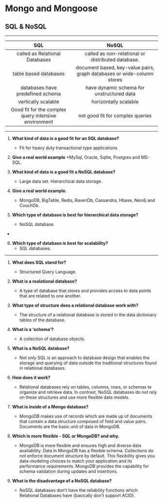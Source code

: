 # **Mongo and Mongoose**

## SQL & NoSQL

***

|      SQL               |              NoSQL                          |
| :---------:            |             :---------:                     |
|called as Relational Databases                        |called as non-relational or distributed database.|
|table based databases                          | document based, key-value pairs, graph databases or wide-column stores|
|databases have predefined schema                      | have dynamic schema for unstructured data|
|vertically scalable                                   |horizontally scalable             |
|Good fit for the complex query intensive environment  |not good fit for complex queries|

***

1. **What kind of data is a good fit for an SQL database?**
   * Fit for heavy duty transactional type applications

2. **Give a real world example**
   *MySql, Oracle, Sqlite, Postgres and MS-SQL.

3. **What kind of data is a good fit a NoSQL database?**
   * Large data set. Hierarchical data storage.

4. **Give a real world example.**
   * MongoDB, BigTable, Redis, RavenDb, Cassandra, Hbase, Neo4j and CouchDb.

5. **Which type of database is best for hierarchical data storage?**
   * NoSQL database.
*
6. **Which type of database is best for scalability?**
   * SQL databases.

***

1. **What does SQL stand for?**
   * Structured Query Language.

2. **What is a realational database?**
   * A type of database that stores and provides access to data points that are related to one another.

3. **What type of structure does a relational database work with?**
   * The structure of a relational database is stored in the data dictionary tables of the database.

4. **What is a ‘schema’?**
   * A collection of database objects.

5. **What is a NoSQL database?**
   * Not only SQL is an approach to database design that enables the storage and querying of data outside the traditional structures found in relational databases.

6. **How does it work?**
   * Relational databases rely on tables, columns, rows, or schemas to organize and retrieve data. In contrast, NoSQL databases do not rely on these structures and use more flexible data models.

7. **What is inside of a Mongo database?**
   * MongoDB makes use of records which are made up of documents that contain a data structure composed of field and value pairs. Documents are the basic unit of data in MongoDB.

8. **Which is more flexible - SQL or MongoDB? and why.**
   * MongoDB is more flexible and ensures high and diverse data availability. 
Data in MongoDB has a flexible schema. Collections do not enforce document structure by default. This flexibility gives you data-modeling choices to match your application and its performance requirements. MongoDB provides the capability for schema validation during updates and insertions.

9. **What is the disadvantage of a NoSQL database?**
   * NoSQL databases don't have the reliability functions which Relational Databases have (basically don't support ACID).